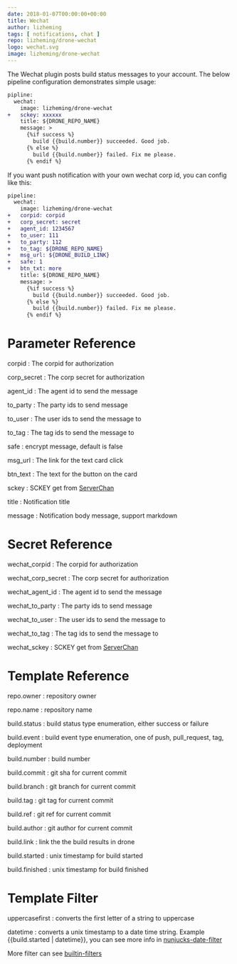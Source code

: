 ```yaml
---
date: 2018-01-07T00:00:00+00:00
title: Wechat
author: lizheming
tags: [ notifications, chat ]
repo: lizheming/drone-wechat
logo: wechat.svg
image: lizheming/drone-wechat
---
```


The Wechat plugin posts build status messages to your account. The below pipeline configuration demonstrates simple usage:

```diff
pipline:
  wechat:
    image: lizheming/drone-wechat
+   sckey: xxxxxx
    title: ${DRONE_REPO_NAME}
    message: >
      {%if success %}
        build {{build.number}} succeeded. Good job.
      {% else %}
        build {{build.number}} failed. Fix me please.
      {% endif %}
```

If you want push notification with your own wechat corp id, you can config like this:

```diff
pipeline:
  wechat:
    image: lizheming/drone-wechat
+   corpid: corpid
+   corp_secret: secret
+   agent_id: 1234567
+   to_user: 111
+   to_party: 112
+   to_tag: ${DRONE_REPO_NAME}
+   msg_url: ${DRONE_BUILD_LINK}
+   safe: 1
+   btn_txt: more
    title: ${DRONE_REPO_NAME}
    message: >
      {%if success %}
        build {{build.number}} succeeded. Good job.
      {% else %}
        build {{build.number}} failed. Fix me please.
      {% endif %}
```

# Parameter Reference

corpid
: The corpid for authorization

corp_secret
: The corp secret for authorization

agent_id
: The agent id to send the message

to_party
: The party ids to send message

to_user
: The user ids to send the message to

to_tag
: The tag ids to send the message to

safe
: encrypt message, default is false

msg_url
: The link for the text card click

btn_text
: The text for the button on the card

sckey
: SCKEY get from [ServerChan](http://sc.ftqq.com)

title
: Notification title

message
: Notification body message, support markdown

# Secret Reference

wechat_corpid
: The corpid for authorization

wechat_corp_secret
: The corp secret for authorization

wechat_agent_id
: The agent id to send the message

wechat_to_party
: The party ids to send message

wechat_to_user
: The user ids to send the message to

wechat_to_tag
: The tag ids to send the message to

wechat_sckey
: SCKEY get from [ServerChan](http://sc.ftqq.com)

# Template Reference

repo.owner
: repository owner

repo.name
: repository name

build.status
: build status type enumeration, either success or failure

build.event
: build event type enumeration, one of push, pull_request, tag, deployment

build.number
: build number

build.commit
: git sha for current commit

build.branch
: git branch for current commit

build.tag
: git tag for current commit

build.ref
: git ref for current commit

build.author
: git author for current commit

build.link
: link the the build results in drone

build.started
: unix timestamp for build started

build.finished
: unix timestamp for build finished

# Template Filter

uppercasefirst
: converts the first letter of a string to uppercase

datetime
: converts a unix timestamp to a date time string. Example {{build.started | datetime}}, you can see more info in [nunjucks-date-filter](https://www.npmjs.com/package/nunjucks-date-filter)

More filter can see [builtin-filters](https://mozilla.github.io/nunjucks/templating.html#builtin-filters)